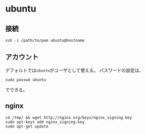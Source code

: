 # ubuntu


## 接続
```shell
ssh -i /path/to/pem ubuntu@hostname
```
## アカウント
デフォルトでは`ubuntu`がユーザとして使える。
パスワードの設定は、
```shell
sudo passwd ubuntu
```
でできる。

## nginx

```shell
cd /tmp/ && wget http://nginx.org/keys/nginx_signing.key
sudo apt-keys add nginx_signing.key
sudo apt-get update
```
